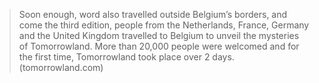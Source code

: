 >Soon enough, word also travelled outside Belgium’s borders, and come the third edition, people from the Netherlands, France, Germany and the United Kingdom travelled to Belgium to unveil the mysteries of Tomorrowland. More than 20,000 people were welcomed and for the first time, Tomorrowland took place over 2 days.
(tomorrowland.com)
